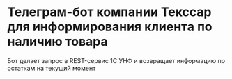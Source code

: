 # Телеграм-бот компании Текссар для информирования клиента по наличию товара
Бот делает запрос в REST-сервис 1С:УНФ и возвращает информацию по остаткам на текущий момент